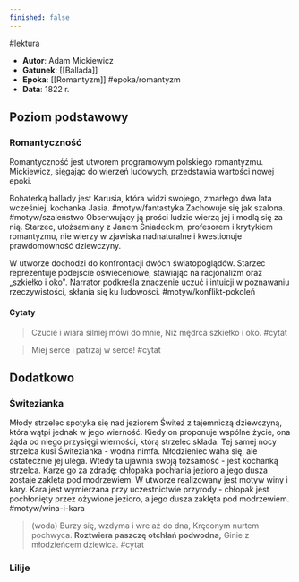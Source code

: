 ```yaml
---
finished: false
---
```

#lektura
- **Autor**: Adam Mickiewicz
- **Gatunek**: [[Ballada]]
- **Epoka**: [[Romantyzm]] #epoka/romantyzm 
- **Data**: 1822 r.
## Poziom podstawowy
### Romantyczność
Romantyczność jest utworem programowym polskiego romantyzmu. Mickiewicz, sięgając do wierzeń ludowych, przedstawia wartości nowej epoki.

Bohaterką ballady jest Karusia, która widzi swojego, zmarłego dwa lata wcześniej, kochanka Jasia. #motyw/fantastyka Zachowuje się jak szalona. #motyw/szaleństwo Obserwujący ją prości ludzie wierzą jej i modlą się za nią. Starzec, utożsamiany z Janem Śniadeckim, profesorem i krytykiem romantyzmu, nie wierzy w zjawiska nadnaturalne i kwestionuje prawdomówność dziewczyny.

W utworze dochodzi do konfrontacji dwóch światopoglądów. Starzec reprezentuje podejście oświeceniowe, stawiając na racjonalizm oraz „szkiełko i oko". Narrator podkreśla znaczenie uczuć i intuicji w poznawaniu rzeczywistości, skłania się ku ludowości. #motyw/konflikt-pokoleń
#### Cytaty
> Czucie i wiara silniej mówi do mnie,
Niż mędrca szkiełko i oko. #cytat 

> Miej serce i patrzaj w serce! #cytat 

## Dodatkowo
### Świtezianka
Młody strzelec spotyka się nad jeziorem Świteź z tajemniczą dziewczyną, która wątpi jednak w jego wierność. Kiedy on proponuje wspólne życie, ona żąda od niego przysięgi wierności, którą strzelec składa. 
Tej samej nocy strzelca kusi Świtezianka - wodna nimfa. Młodzieniec waha się, ale ostatecznie jej ulega. Wtedy ta ujawnia swoją tożsamość - jest kochanką strzelca. Karze go za zdradę: chłopaka pochłania jezioro a jego dusza zostaje zaklęta pod modrzewiem.
W utworze realizowany jest motyw winy i kary. Kara jest wymierzana przy uczestnictwie przyrody - chłopak jest pochłonięty przez ożywione jezioro, a jego dusza zaklęta pod modrzewiem. #motyw/wina-i-kara 
> (woda) Burzy się, wzdyma i wre aż do dna,
Kręconym nurtem pochwyca.
**Roztwiera paszczę otchłań podwodna,**
Ginie z młodzieńcem dziewica. #cytat 
### Lilije